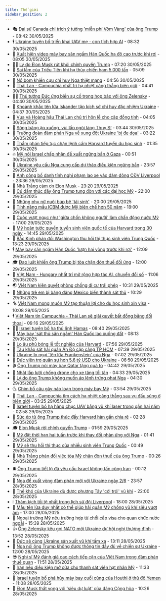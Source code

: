 ```yaml
---
title: Thế giới
sidebar_position: 2
---
```


<!-- vnexpress-the-gioi:START -->
- 🎭 [Đại sứ Canada chỉ trích ý tưởng &#39;miễn phí Vòm Vàng&#39; của ông Trump](https://vnexpress.net/dai-su-canada-chi-trich-y-tuong-mien-phi-vom-vang-cua-ong-trump-4892491.html) - 08:42 30/05/2025
- 🕴 [Ukraine tuyên bố triển khai UAV mẹ - con tích hợp AI](https://vnexpress.net/ukraine-tuyen-bo-trien-khai-uav-me-con-tich-hop-ai-4892501.html) - 08:32 30/05/2025
- 🤭 [Xuất hiện video máy bay săn ngầm Hàn Quốc hạ độ cao trước khi rơi](https://vnexpress.net/xuat-hien-video-may-bay-san-ngam-han-quoc-ha-do-cao-truoc-khi-roi-4892485.html) - 08:05 30/05/2025
- 🧑‍💻 [Lý do Elon Musk rút khỏi chính quyền Trump](https://vnexpress.net/ly-do-elon-musk-rut-khoi-chinh-quyen-trump-4892237.html) - 07:20 30/05/2025
- 🦏 [Sai lầm của Triều Tiên khi hạ thủy chiến hạm 5.000 tấn](https://vnexpress.net/sai-lam-cua-trieu-tien-khi-ha-thuy-chien-ham-5-000-tan-4892280.html) - 05:09 30/05/2025
- 🦒 [Nổ bom khiến cựu chỉ huy Nga thiệt mạng](https://vnexpress.net/no-bom-khien-cuu-chi-huy-nga-thiet-mang-4892383.html) - 04:56 30/05/2025
- 🌈 [Thái Lan - Campuchia nhất trí hạ nhiệt căng thẳng biên giới](https://vnexpress.net/thai-lan-campuchia-nhat-tri-ha-nhiet-cang-thang-bien-gioi-4892275.html) - 04:41 30/05/2025
- 🧑‍🏫 [Thủ tướng Đức ứng biến sự cố trong họp báo với ông Zelensky](https://vnexpress.net/thu-tuong-duc-ung-bien-su-co-trong-hop-bao-voi-ong-zelensky-4892299.html) - 04:40 30/05/2025
- 🐲 [Khoảnh khắc tên lửa Iskander tập kích sở chỉ huy đặc nhiệm Ukraine](https://vnexpress.net/khoanh-khac-ten-lua-iskander-tap-kich-so-chi-huy-dac-nhiem-ukraine-4892330.html) - 04:37 30/05/2025
- 🦒 [Vua và Hoàng hậu Thái Lan chủ trì hôn lễ cho cặp đồng tính](https://vnexpress.net/vua-va-hoang-hau-thai-lan-chu-tri-hon-le-cho-cap-dong-tinh-4892320.html) - 04:05 30/05/2025
- 🐻 [Sông băng ập xuống, vùi lấp ngôi làng Thụy Sĩ](https://vnexpress.net/song-bang-ap-xuong-vui-lap-ngoi-lang-thuy-si-4892309.html) - 03:44 30/05/2025
- 🚀 [Trưởng đoàn đàm phán Nga về xung đột Ukraine &#39;bị đe dọa&#39;](https://vnexpress.net/truong-doan-dam-phan-nga-ve-xung-dot-ukraine-bi-de-doa-4892313.html) - 03:22 30/05/2025
- 🥰 [Thẩm phán tiếp tục chặn lệnh cấm Harvard tuyển du học sinh](https://vnexpress.net/tham-phan-tiep-tuc-chan-lenh-cam-harvard-tuyen-du-hoc-sinh-4892262.html) - 01:35 30/05/2025
- 🔥 [Mỹ nói Israel chấp nhận đề xuất ngừng bắn ở Gaza](https://vnexpress.net/my-noi-israel-chap-nhan-de-xuat-ngung-ban-o-gaza-4892264.html) - 00:51 30/05/2025
- 🥳 [Ukraine yêu cầu Nga cung cấp dự thảo điều kiện ngừng bắn](https://vnexpress.net/ukraine-yeu-cau-nga-cung-cap-du-thao-dieu-kien-ngung-ban-4892255.html) - 23:57 29/05/2025
- 💼 [Anh công bố danh tính nghi phạm lao xe vào đám đông CĐV Liverpool](https://vnexpress.net/anh-cong-bo-danh-tinh-nghi-pham-lao-xe-vao-dam-dong-cdv-liverpool-4892242.html) - 23:36 29/05/2025
- 🤡 [Nhà Trắng cảm ơn Elon Musk](https://vnexpress.net/nha-trang-cam-on-elon-musk-4892248.html) - 23:20 29/05/2025
- 🌁 [Cú đấm thúc đẩy ông Trump tung đòn với các đại học Mỹ](https://vnexpress.net/cu-dam-thuc-day-ong-trump-tung-don-voi-cac-dai-hoc-my-4891786.html) - 22:00 29/05/2025
- 🤩 [Những phụ nữ nuôi búp bê &#39;tái sinh&#39;](https://vnexpress.net/nhung-phu-nu-nuoi-bup-be-tai-sinh-4892062.html) - 20:00 29/05/2025
- 🎉 [Tính năng mẫu ICBM được Mỹ biên chế hơn 50 năm](https://vnexpress.net/tinh-nang-mau-icbm-duoc-my-bien-che-hon-50-nam-4891931.html) - 18:00 29/05/2025
- 🎉 [Cuộc vượt ngục như &#39;giữa chốn không người&#39; làm chấn động nước Mỹ](https://vnexpress.net/cuoc-vuot-nguc-nhu-giua-chon-khong-nguoi-lam-chan-dong-nuoc-my-4891058.html) - 17:00 29/05/2025
- 🌁 [Mỹ hoãn tước quyền tuyển sinh viên quốc tế của Harvard trong 30 ngày](https://vnexpress.net/my-hoan-tuoc-quyen-tuyen-sinh-vien-quoc-te-cua-harvard-trong-30-ngay-4892218.html) - 14:45 29/05/2025
- 🌊 [Bắc Kinh phản đối Washington thu hồi thị thực sinh viên Trung Quốc](https://vnexpress.net/bac-kinh-phan-doi-washington-thu-hoi-thi-thuc-sinh-vien-trung-quoc-4892190.html) - 13:23 29/05/2025
- 🕴 [Máy bay săn ngầm Hàn Quốc &#39;lượn hai vòng trước khi rơi&#39;](https://vnexpress.net/may-bay-san-ngam-han-quoc-luon-hai-vong-truoc-khi-roi-4892177.html) - 12:09 29/05/2025
- 🎓 [Đạo luật khiến ông Trump bị tòa chặn đòn thuế đối ứng](https://vnexpress.net/dao-luat-khien-ong-trump-bi-toa-chan-don-thue-doi-ung-4891798.html) - 12:00 29/05/2025
- 🦩 [Việt Nam - Hungary nhất trí mở rộng hợp tác AI, chuyển đổi số](https://vnexpress.net/viet-nam-hungary-nhat-tri-mo-rong-hop-tac-ai-chuyen-doi-so-4892179.html) - 11:06 29/05/2025
- 🌏 [Việt Nam kiên quyết phòng chống di cư trái phép](https://vnexpress.net/viet-nam-kien-quyet-phong-chong-di-cu-trai-phep-4892146.html) - 10:31 29/05/2025
- 🌋 [Những trẻ em bị băng đảng Mexico biến thành sát thủ](https://vnexpress.net/nhung-tre-em-bi-bang-dang-mexico-bien-thanh-sat-thu-4891793.html) - 10:29 29/05/2025
- 🪜 [Việt Nam mong muốn Mỹ tạo thuận lợi cho du học sinh xin visa](https://vnexpress.net/viet-nam-mong-muon-my-tao-thuan-loi-cho-du-hoc-sinh-xin-visa-4892127.html) - 10:08 29/05/2025
- 🕴 [Việt Nam tin Campuchia - Thái Lan sẽ giải quyết bất đồng bằng đối thoại](https://vnexpress.net/viet-nam-tin-campuchia-thai-lan-se-giai-quyet-bat-dong-bang-doi-thoai-4892128.html) - 09:16 29/05/2025
- 🧑‍🏫 [Israel tuyên bố hạ thủ lĩnh Hamas](https://vnexpress.net/israel-tuyen-bo-ha-thu-linh-hamas-4891889.html) - 08:40 29/05/2025
- 🌮 [Máy bay &#39;sát thủ săn ngầm&#39; Hàn Quốc lao xuống đất](https://vnexpress.net/may-bay-sat-thu-san-ngam-han-quoc-lao-xuong-dat-4892029.html) - 08:13 29/05/2025
- 🚦 [Lo âu phủ bóng lễ tốt nghiệp của Harvard](https://vnexpress.net/lo-au-phu-bong-le-tot-nghiep-cua-harvard-4891788.html) - 07:56 29/05/2025
- 💫 [Tàu khảo sát hải quân Ấn Độ cập cảng TP HCM](https://vnexpress.net/tau-khao-sat-hai-quan-an-do-cap-cang-tp-hcm-4891987.html) - 07:39 29/05/2025
- 🤡 [Ukraine lo ngại &#39;tên lửa Frankenstein&#39; của Nga](https://vnexpress.net/ukraine-lo-ngai-ten-lua-frankenstein-cua-nga-4891803.html) - 07:02 29/05/2025
- 🦣 [Đức viện trợ quân sự hơn 5,6 tỷ USD cho Ukraine](https://vnexpress.net/duc-vien-tro-quan-su-hon-5-6-ty-usd-cho-ukraine-4891947.html) - 06:50 29/05/2025
- 🎬 [Ông Trump nói máy bay Qatar tặng quá to](https://vnexpress.net/ong-trump-noi-may-bay-qatar-tang-qua-to-4891926.html) - 04:42 29/05/2025
- 🎉 [Nhật lắp lưới chống drone cho xe tăng tối tân](https://vnexpress.net/nhat-lap-luoi-chong-drone-cho-xe-tang-toi-tan-4891908.html) - 04:33 29/05/2025
- 🎡 [Lý do ông Trump không muốn áp lệnh trừng phạt Nga](https://vnexpress.net/ly-do-ong-trump-khong-muon-ap-lenh-trung-phat-nga-4891369.html) - 04:30 29/05/2025
- 🌜 [Chim bồ câu gây náo loạn trong máy bay Mỹ](https://vnexpress.net/chim-bo-cau-gay-nao-loan-trong-may-bay-my-4891800.html) - 03:54 29/05/2025
- 🎡 [Thái Lan - Campuchia tìm cách hạ nhiệt căng thẳng sau vụ đấu súng ở biên giới](https://vnexpress.net/thai-lan-campuchia-tim-cach-ha-nhiet-cang-thang-sau-vu-dau-sung-o-bien-gioi-4891801.html) - 03:25 29/05/2025
- 🤗 [Israel tuyên bố hạ hàng chục UAV bằng vũ khí laser trong gần hai năm](https://vnexpress.net/israel-tuyen-bo-ha-hang-chuc-uav-bang-vu-khi-laser-trong-gan-hai-nam-4891796.html) - 02:58 29/05/2025
- 🦩 [Sức ép từ ông Trump thúc đẩy Harvard hàn gắn chia rẽ](https://vnexpress.net/suc-ep-tu-ong-trump-thuc-day-harvard-han-gan-chia-re-4891559.html) - 02:28 29/05/2025
- 🎓 [Elon Musk rời chính quyền Trump](https://vnexpress.net/elon-musk-roi-chinh-quyen-trump-4891799.html) - 01:59 29/05/2025
- 🌁 [Mỹ đặt thời hạn hai tuần trước khi thay đổi phản ứng với Nga](https://vnexpress.net/my-dat-thoi-han-hai-tuan-truoc-khi-thay-doi-phan-ung-voi-nga-4891769.html) - 01:41 29/05/2025
- 🤩 [Mỹ sẽ thu hồi thị thực của nhiều sinh viên Trung Quốc](https://vnexpress.net/my-se-thu-hoi-thi-thuc-cua-nhieu-sinh-vien-trung-quoc-4891762.html) - 00:49 29/05/2025
- 👹 [Nhà Trắng phản đối việc tòa Mỹ chặn đòn thuế của ông Trump](https://vnexpress.net/nha-trang-phan-doi-viec-toa-my-chan-don-thue-cua-ong-trump-4891765.html) - 00:26 29/05/2025
- ⛽️ [Ông Trump tiết lộ đã yêu cầu Israel không tấn công Iran](https://vnexpress.net/ong-trump-tiet-lo-da-yeu-cau-israel-khong-tan-cong-iran-4891760.html) - 00:12 29/05/2025
- 🚀 [Nga đề xuất vòng đàm phán mới với Ukraine ngày 2/6](https://vnexpress.net/nga-de-xuat-vong-dam-phan-moi-voi-ukraine-ngay-2-6-4891759.html) - 23:57 28/05/2025
- 🎡 [Thế khó của Ukraine dù được phương Tây &#39;cởi trói&#39; vũ khí](https://vnexpress.net/the-kho-cua-ukraine-du-duoc-phuong-tay-coi-troi-vu-khi-4891381.html) - 22:00 28/05/2025
- 🕯 [Thảm kịch tồi tệ nhất trong lịch sử đội Liverpool](https://vnexpress.net/tham-kich-toi-te-nhat-trong-lich-su-doi-liverpool-4890968.html) - 18:00 28/05/2025
- 🐻 [Mẫu tên lửa duy nhất có thể giúp hải quân Mỹ chống vũ khí siêu vượt âm](https://vnexpress.net/mau-ten-lua-duy-nhat-co-the-giup-hai-quan-my-chong-vu-khi-sieu-vuot-am-4889757.html) - 17:00 28/05/2025
- 🚦 [Ngoại trưởng Mỹ nêu trường hợp từ chối cấp visa cho quan chức nước ngoài](https://vnexpress.net/ngoai-truong-my-neu-truong-hop-tu-choi-cap-visa-cho-quan-chuc-nuoc-ngoai-4891734.html) - 15:39 28/05/2025
- 👍 [Ông Zelensky kêu gọi NATO mời Ukraine dự hội nghị thượng đỉnh](https://vnexpress.net/ong-zelensky-keu-goi-nato-moi-ukraine-du-hoi-nghi-thuong-dinh-4891715.html) - 13:52 28/05/2025
- 🚀 [Đức sẽ cùng Ukraine sản xuất vũ khí tầm xa](https://vnexpress.net/duc-se-cung-ukraine-san-xuat-vu-khi-tam-xa-4891712.html) - 13:11 28/05/2025
- 🌮 [Nga nói ông Trump không được thông tin đầy đủ về chiến sự Ukraine](https://vnexpress.net/nga-noi-ong-trump-khong-duoc-thong-tin-day-du-ve-chien-su-ukraine-4891702.html) - 12:00 28/05/2025
- 😎 [Nghị sĩ Mỹ đánh giá cao cách tiếp cận của Việt Nam trong đàm phán thuế quan](https://vnexpress.net/nghi-si-my-danh-gia-cao-cach-tiep-can-cua-viet-nam-trong-dam-phan-thue-quan-4891703.html) - 11:51 28/05/2025
- 🐲 [Iran nêu điều kiện mở cửa cho thanh sát viên hạt nhân Mỹ](https://vnexpress.net/iran-neu-dieu-kien-mo-cua-cho-thanh-sat-vien-hat-nhan-my-4891617.html) - 11:33 28/05/2025
- 💫 [Israel tuyên bố phá hủy máy bay cuối cùng của Houthi ở thủ đô Yemen](https://vnexpress.net/israel-tuyen-bo-pha-huy-may-bay-cuoi-cung-cua-houthi-o-thu-do-yemen-4891635.html) - 11:08 28/05/2025
- 👀 [Elon Musk thất vọng với &#39;siêu dự luật&#39; của đảng Cộng hòa](https://vnexpress.net/elon-musk-that-vong-voi-sieu-du-luat-cua-dang-cong-hoa-4891618.html) - 10:26 28/05/2025<!-- vnexpress-the-gioi:END -->
